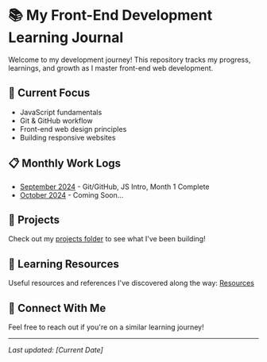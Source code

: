 # 📚 My Front-End Development Learning Journal

Welcome to my development journey! This repository tracks my progress, learnings, and growth as I master front-end web development.

## 🎯 Current Focus
- JavaScript fundamentals
- Git & GitHub workflow
- Front-end web design principles
- Building responsive websites

## 📋 Monthly Work Logs
- [September 2024](./monthly-logs/2024-09-september.md) - Git/GitHub, JS Intro, Month 1 Complete
- [October 2024](./monthly-logs/2024-10-october.md) - Coming Soon...

## 🚀 Projects
Check out my [projects folder](./projects/) to see what I've been building!

## 📖 Learning Resources
Useful resources and references I've discovered along the way: [Resources](./resources/)

## 🤝 Connect With Me
Feel free to reach out if you're on a similar learning journey!

---
*Last updated: [Current Date]*
